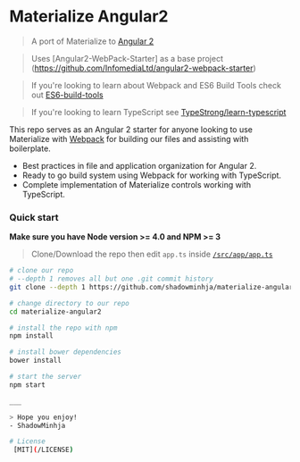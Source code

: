 # Materialize Angular2


> A port of Materialize to [Angular 2](https://angular.io)  

> Uses [Angular2-WebPack-Starter] as a base project (https://github.com/InfomediaLtd/angular2-webpack-starter)

> If you're looking to learn about Webpack and ES6 Build Tools check out [ES6-build-tools](https://github.com/AngularClass/ES6-build-tools)

> If you're looking to learn TypeScript see [TypeStrong/learn-typescript](https://github.com/TypeStrong/learn-typescript)

This repo serves as an Angular 2 starter for anyone looking to use Materialize with [Webpack](http://webpack.github.io/) for building our files and assisting with boilerplate. 

* Best practices in file and application organization for Angular 2.
* Ready to go build system using Webpack for working with TypeScript.
* Complete implementation of Materialize controls working with TypeScript.

### Quick start
**Make sure you have Node version >= 4.0 and NPM >= 3**
> Clone/Download the repo then edit `app.ts` inside [`/src/app/app.ts`](/src/app/app.ts)

```bash
# clone our repo
# --depth 1 removes all but one .git commit history
git clone --depth 1 https://github.com/shadowminhja/materialize-angular2.git

# change directory to our repo
cd materialize-angular2

# install the repo with npm
npm install

# install bower dependencies
bower install

# start the server
npm start

___

> Hope you enjoy!
- ShadowMinhja

# License
 [MIT](/LICENSE)

